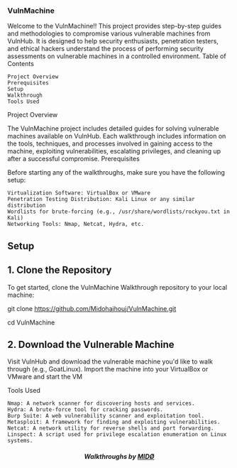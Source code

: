 ### VulnMachine

Welcome to the VulnMachine!! This project provides step-by-step guides and methodologies to compromise various vulnerable machines from VulnHub. It is designed to help security enthusiasts, penetration testers, and ethical hackers understand the process of performing security assessments on vulnerable machines in a controlled environment.
Table of Contents

    Project Overview
    Prerequisites
    Setup
    Walkthrough
    Tools Used

Project Overview

The VulnMachine project includes detailed guides for solving vulnerable machines available on VulnHub. Each walkthrough includes information on the tools, techniques, and processes involved in gaining access to the machine, exploiting vulnerabilities, escalating privileges, and cleaning up after a successful compromise.
Prerequisites

Before starting any of the walkthroughs, make sure you have the following setup:

    Virtualization Software: VirtualBox or VMware
    Penetration Testing Distribution: Kali Linux or any similar distribution
    Wordlists for brute-forcing (e.g., /usr/share/wordlists/rockyou.txt in Kali)
    Networking Tools: Nmap, Netcat, Hydra, etc.

## Setup

## 1. Clone the Repository

To get started, clone the VulnMachine Walkthrough repository to your local machine:

git clone https://github.com/Midohajhouj/VulnMachine.git


cd VulnMachine

## 2. Download the Vulnerable Machine

Visit VulnHub and download the vulnerable machine you'd like to walk through (e.g., GoatLinux). Import the machine into your VirtualBox or VMware and start the VM

Tools Used

    Nmap: A network scanner for discovering hosts and services.
    Hydra: A brute-force tool for cracking passwords.
    Burp Suite: A web vulnerability scanner and exploitation tool.
    Metasploit: A framework for finding and exploiting vulnerabilities.
    Netcat: A network utility for reverse shells and port forwarding.
    Linspect: A script used for privilege escalation enumeration on Linux systems.

#### *<p align="center"> Walkthroughs by <a href="https://github.com/Midohajhouj">MIDØ</a> </p>*
